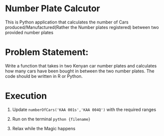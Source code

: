 # Number Plate Calcutor
This is Python application that calculates the number of Cars produced/Manufactured(Rather the Number plates registered) between two provided number plates

# Problem Statement: 
Write a function that takes in two Kenyan car number plates and calculates
how many cars have been bought in between the two number plates. The code 
should be written in R or Python. 

# Execution
1. Update `numberOfCars('KAA 001s','KAA 004Q')` with the required ranges
 
 2. Run on the terminal `python {filename} `

 3. Relax while the Magic happens
